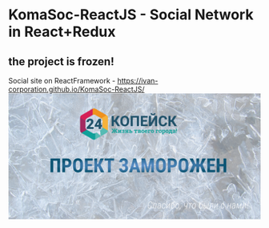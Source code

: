 # KomaSoc-ReactJS - Social Network in React+Redux
## the project is frozen!
Social site on ReactFramework - https://ivan-corporation.github.io/KomaSoc-ReactJS/
<img src='1.png'>
